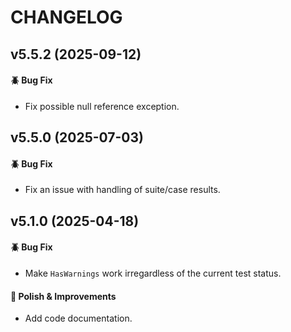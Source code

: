 # CHANGELOG

## v5.5.2 (2025-09-12)

#### :beetle: Bug Fix
* Fix possible null reference exception.

## v5.5.0 (2025-07-03)

#### :beetle: Bug Fix
* Fix an issue with handling of suite/case results.

## v5.1.0 (2025-04-18)

#### :beetle: Bug Fix
* Make `HasWarnings` work irregardless of the current test status.

#### :nail_care: Polish & Improvements
* Add code documentation.
